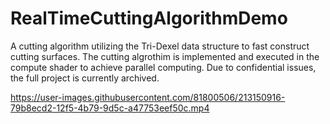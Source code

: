 # RealTimeCuttingAlgorithmDemo
A cutting algorithm utilizing the Tri-Dexel data structure to fast construct cutting surfaces. The cutting algrothim is implemented and executed in the compute shader to achieve parallel computing. Due to confidential issues, the full project is currently archived.





https://user-images.githubusercontent.com/81800506/213150916-79b8ecd2-12f5-4b79-9d5c-a47753eef50c.mp4


